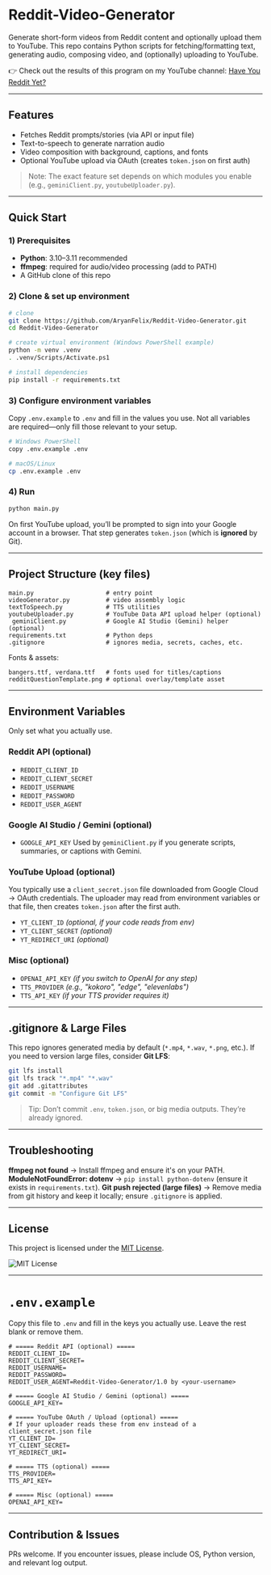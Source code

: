 # Reddit-Video-Generator

Generate short-form videos from Reddit content and optionally upload them to YouTube. This repo contains Python scripts for fetching/formatting text, generating audio, composing video, and (optionally) uploading to YouTube.

👉 Check out the results of this program on my YouTube channel: [Have You Reddit Yet?](https://www.youtube.com/@HaveYouRedditYet/shorts)

---

## Features

* Fetches Reddit prompts/stories (via API or input file)
* Text-to-speech to generate narration audio
* Video composition with background, captions, and fonts
* Optional YouTube upload via OAuth (creates `token.json` on first auth)

> Note: The exact feature set depends on which modules you enable (e.g., `geminiClient.py`, `youtubeUploader.py`).

---

## Quick Start

### 1) Prerequisites

* **Python**: 3.10–3.11 recommended
* **ffmpeg**: required for audio/video processing (add to PATH)
* A GitHub clone of this repo

### 2) Clone & set up environment

```bash
# clone
git clone https://github.com/AryanFelix/Reddit-Video-Generator.git
cd Reddit-Video-Generator

# create virtual environment (Windows PowerShell example)
python -m venv .venv
. .venv/Scripts/Activate.ps1

# install dependencies
pip install -r requirements.txt
```

### 3) Configure environment variables

Copy `.env.example` to `.env` and fill in the values you use. Not all variables are required—only fill those relevant to your setup.

```bash
# Windows PowerShell
copy .env.example .env

# macOS/Linux
cp .env.example .env
```

### 4) Run

```bash
python main.py
```

On first YouTube upload, you’ll be prompted to sign into your Google account in a browser. That step generates `token.json` (which is **ignored** by Git).

---

## Project Structure (key files)

```
main.py                    # entry point
videoGenerator.py          # video assembly logic
textToSpeech.py            # TTS utilities
youtubeUploader.py         # YouTube Data API upload helper (optional)
 geminiClient.py           # Google AI Studio (Gemini) helper (optional)
requirements.txt           # Python deps
.gitignore                 # ignores media, secrets, caches, etc.
```

Fonts & assets:

```
bangers.ttf, verdana.ttf   # fonts used for titles/captions
redditQuestionTemplate.png # optional overlay/template asset
```

---

## Environment Variables

Only set what you actually use.

### Reddit API (optional)

* `REDDIT_CLIENT_ID`
* `REDDIT_CLIENT_SECRET`
* `REDDIT_USERNAME`
* `REDDIT_PASSWORD`
* `REDDIT_USER_AGENT`

### Google AI Studio / Gemini (optional)

* `GOOGLE_API_KEY`
  Used by `geminiClient.py` if you generate scripts, summaries, or captions with Gemini.

### YouTube Upload (optional)

You typically use a `client_secret.json` file downloaded from Google Cloud → OAuth credentials. The uploader may read from environment variables or that file, then creates `token.json` after the first auth.

* `YT_CLIENT_ID` *(optional, if your code reads from env)*
* `YT_CLIENT_SECRET` *(optional)*
* `YT_REDIRECT_URI` *(optional)*

### Misc (optional)

* `OPENAI_API_KEY` *(if you switch to OpenAI for any step)*
* `TTS_PROVIDER` *(e.g., "kokoro", "edge", "elevenlabs")*
* `TTS_API_KEY` *(if your TTS provider requires it)*

---

## .gitignore & Large Files

This repo ignores generated media by default (`*.mp4`, `*.wav`, `*.png`, etc.). If you need to version large files, consider **Git LFS**:

```bash
git lfs install
git lfs track "*.mp4" "*.wav"
git add .gitattributes
git commit -m "Configure Git LFS"
```

> Tip: Don’t commit `.env`, `token.json`, or big media outputs. They’re already ignored.

---

## Troubleshooting

**ffmpeg not found** → Install ffmpeg and ensure it's on your PATH.
**ModuleNotFoundError: dotenv** → `pip install python-dotenv` (ensure it exists in `requirements.txt`).
**Git push rejected (large files)** → Remove media from git history and keep it locally; ensure `.gitignore` is applied.

---

## License

This project is licensed under the [MIT License](LICENSE).

![MIT License](https://img.shields.io/badge/License-MIT-yellow.svg)

---

# `.env.example`

Copy this file to `.env` and fill in the keys you actually use. Leave the rest blank or remove them.

```dotenv
# ===== Reddit API (optional) =====
REDDIT_CLIENT_ID=
REDDIT_CLIENT_SECRET=
REDDIT_USERNAME=
REDDIT_PASSWORD=
REDDIT_USER_AGENT=Reddit-Video-Generator/1.0 by <your-username>

# ===== Google AI Studio / Gemini (optional) =====
GOOGLE_API_KEY=

# ===== YouTube OAuth / Upload (optional) =====
# If your uploader reads these from env instead of a client_secret.json file
YT_CLIENT_ID=
YT_CLIENT_SECRET=
YT_REDIRECT_URI=

# ===== TTS (optional) =====
TTS_PROVIDER=
TTS_API_KEY=

# ===== Misc (optional) =====
OPENAI_API_KEY=
```

---

## Contribution & Issues

PRs welcome. If you encounter issues, please include OS, Python version, and relevant log output.

